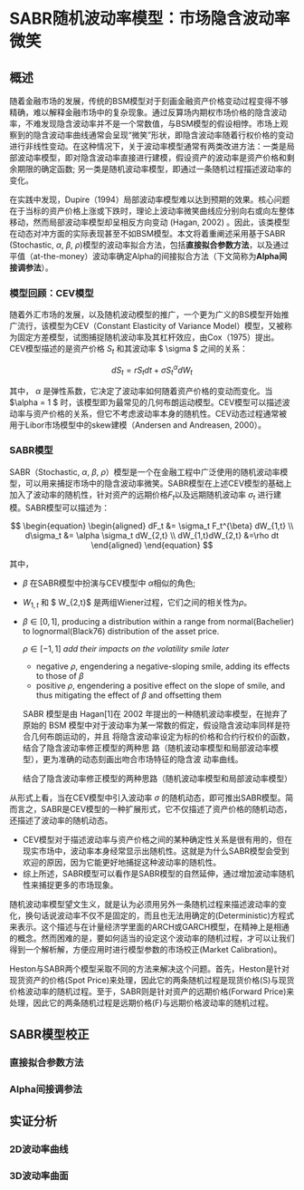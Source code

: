 # SABR随机波动率模型：市场隐含波动率微笑

## 概述

随着金融市场的发展，传统的BSM模型对于刻画金融资产价格变动过程变得不够精确，难以解释金融市场中的复杂现象。通过反算场内期权市场价格的隐含波动率，不难发现隐含波动率并不是一个常数值，与BSM模型的假设相悖。市场上观察到的隐含波动率曲线通常会呈现“微笑”形状，即隐含波动率随着行权价格的变动进行非线性变动。在这种情况下，关于波动率模型通常有两类改进方法：一类是局部波动率模型，即对隐含波动率直接进行建模，假设资产的波动率是资产价格和剩余期限的确定函数; 另一类是随机波动率模型，即通过一条随机过程描述波动率的变化。

在实践中发现，Dupire（1994）局部波动率模型难以达到预期的效果。核心问题在于当标的资产价格上涨或下跌时，理论上波动率微笑曲线应分别向右或向左整体移动，然而局部波动率模型却呈相反方向变动 (Hagan, 2002) 。因此，该类模型在动态对冲方面的实际表现甚至不如BSM模型。本文将着重阐述采用基于SABR (Stochastic, $\alpha$, $\beta$, $\rho$)模型的波动率拟合方法，包括**直接拟合参数方法**，以及通过平值（at-the-money）波动率确定Alpha的间接拟合方法（下文简称为**Alpha间接调参法**）。



### 模型回顾：CEV模型

随着外汇市场的发展，以及随机波动模型的推广，一个更为广义的BS模型开始推广流行，该模型为CEV（Constant Elasticity of Variance Model）模型，又被称为固定方差模型，试图捕捉随机波动率及其杠杆效应，由Cox（1975）提出。CEV模型描述的是资产价格 $S_t$ 和其波动率 $ \sigma $ 之间的关系：

$$
\begin{equation}
	dS_t = rS_t dt + \sigma S_t^{\alpha} dW_t 
\end{equation}
$$

其中， $\alpha$ 是弹性系数，它决定了波动率如何随着资产价格的变动而变化。当 $\alpha = 1 $ 时，该模型即为最常见的几何布朗运动模型。CEV模型可以描述波动率与资产价格的关系，但它不考虑波动率本身的随机性。CEV动态过程通常被用于Libor市场模型中的skew建模（Andersen and Andreasen, 2000）。



### SABR模型

SABR（Stochastic, $\alpha$, $\beta$, $\rho$）模型是一个在金融工程中广泛使用的随机波动率模型，可以用来捕捉市场中的隐含波动率微笑。SABR模型在上述CEV模型的基础上加入了波动率的随机性，针对资产的远期价格$F_t$以及远期随机波动率 $\sigma_t$ 进行建模。SABR模型可以描述为：

$$
\begin{equation}
\begin{aligned}
	dF_t &= \sigma_t F_t^{\beta} dW_{1,t} \\
	d\sigma_t &= \alpha \sigma_t dW_{2,t} \\
	dW_{1,t}dW_{2,t} &=\rho dt
\end{aligned}
\end{equation}
$$

其中，

- $\beta$ 在SABR模型中扮演与CEV模型中 $\alpha$相似的角色;
- $W_{1,t}$ 和 $ W_{2,t}$ 是两组Wiener过程，它们之间的相关性为$\rho$。
- $\beta \in [0, 1]$, producing a distribution within a range from  normal(Bachelier) to lognormal(Black76) distribution of the asset price.

  $\rho \in [-1, 1]$  *add their impacts on the volatility smile later*

  - negative $\rho$, engendering a negative-sloping smile, adding its effects to those of $\beta$
  - positive $\rho$, engendering a positive effect on the slope of smile, and thus mitigating the effect of $\beta$ and offsetting them

  SABR 模型是由 Hagan[1]在 2002 年提出的一种随机波动率模型，在抛弃了原始的 BSM
  模型中对于波动率为某一常数的假定，假设隐含波动率同样是符合几何布朗运动的，并且
  将隐含波动率设定为标的价格和合约行权价的函数，结合了隐含波动率修正模型的两种思
  路（随机波动率模型和局部波动率模型），更为准确的动态刻画出吻合市场特征的隐含波
  动率曲线。

  

  结合了隐含波动率修正模型的两种思路（随机波动率模型和局部波动率模型）

  

从形式上看，当在CEV模型中引入波动率 $\sigma$  的随机动态，即可推出SABR模型。简而言之，SABR是CEV模型的一种扩展形式，它不仅描述了资产价格的随机动态，还描述了波动率的随机动态。 

- CEV模型对于描述波动率与资产价格之间的某种确定性关系是很有用的，但在现实市场中，波动率本身经常显示出随机性。这就是为什么SABR模型会受到欢迎的原因，因为它能更好地捕捉这种波动率的随机性。
- 综上所述，SABR模型可以看作是SABR模型的自然延伸，通过增加波动率随机性来捕捉更多的市场现象。











随机波动率模型望文生义，就是认为必须用另外一条随机过程来描述波动率的变化，换句话说波动率不仅不是固定的，而且也无法用确定的(Deterministic)方程式来表示。这个描述与在计量经济学里面的ARCH或GARCH模型，在精神上是相通的概念。然而困难的是，要如何适当的设定这个波动率的随机过程，才可以让我们得到一个解析解，方便应用时进行模型参数的市场校正(Market Calibration)。

Heston与SABR两个模型采取不同的方法来解决这个问题。首先，Heston是针对现货资产的价格(Spot Price)来处理，因此它的两条随机过程是现货价格(S)与现货价格波动率的随机过程。至于，SABR则是针对资产的远期价格(Forward Price)来处理，因此它的两条随机过程是远期价格(F)与远期价格波动率的随机过程。





## SABR模型校正

### 直接拟合参数方法



### Alpha间接调参法



## 实证分析

###  2D波动率曲线



### 3D波动率曲面

